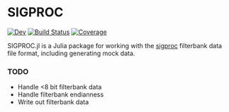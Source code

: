 # SIGPROC

[![Dev](https://img.shields.io/badge/docs-dev-blue.svg)](https://kiranshila.github.io/SIGPROC.jl/dev)
[![Build Status](https://github.com/kiranshila/SIGPROC.jl/actions/workflows/CI.yml/badge.svg?branch=main)](https://github.com/kiranshila/SIGPROC.jl/actions/workflows/CI.yml?query=branch%3Amain)
[![Coverage](https://codecov.io/gh/kiranshila/SIGPROC.jl/branch/main/graph/badge.svg)](https://codecov.io/gh/kiranshila/SIGPROC.jl)

SIGPROC.jl is a Julia package for working with the [sigproc](https://sigproc.sourceforge.net/) filterbank data file format, including generating mock data.

### TODO
- Handle <8 bit filterbank data
- Handle filterbank endianness
- Write out filterbank data